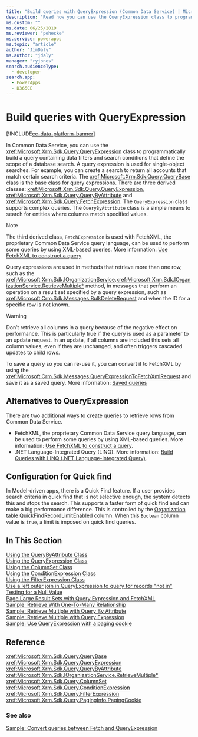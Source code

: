 ```yaml
---
title: "Build queries with QueryExpression (Common Data Service) | Microsoft Docs" # Intent and product brand in a unique string of 43-59 chars including spaces
description: "Read how you can use the QueryExpression class to programmatically build a query containing data filters and search conditions that define the scope of a database search" # 115-145 characters including spaces. This abstract displays in the search result.
ms.custom: ""
ms.date: 06/25/2019
ms.reviewer: "pehecke"
ms.service: powerapps
ms.topic: "article"
author: "JimDaly" 
ms.author: "jdaly" 
manager: "ryjones" 
search.audienceType: 
  - developer
search.app: 
  - PowerApps
  - D365CE
---
```

# Build queries with QueryExpression

[!INCLUDE[cc-data-platform-banner](../../../includes/cc-data-platform-banner.md)]

In Common Data Service, you can use the <xref:Microsoft.Xrm.Sdk.Query.QueryExpression> class to programmatically build a query containing data filters and search conditions that define the scope of a database search. A query expression is used for single-object searches. For example, you can create a search to return all accounts that match certain search criteria. The <xref:Microsoft.Xrm.Sdk.Query.QueryBase> class is the base class for query expressions. There are three derived classes: <xref:Microsoft.Xrm.Sdk.Query.QueryExpression>, <xref:Microsoft.Xrm.Sdk.Query.QueryByAttribute> and <xref:Microsoft.Xrm.Sdk.Query.FetchExpression>. The `QueryExpression` class supports complex queries. The `QueryByAttribute` class is a simple means to search for entities where columns match specified values. 

> [!NOTE]
> The third derived class, `FetchExpression` is used with FetchXML, the proprietary Common Data Service query language, can be used to perform some queries by using XML-based queries. More information: [Use FetchXML to construct a query](../use-fetchxml-construct-query.md)
  
Query expressions are used in methods that retrieve more than one row, such as the <xref:Microsoft.Xrm.Sdk.IOrganizationService>.<xref:Microsoft.Xrm.Sdk.IOrganizationService.RetrieveMultiple*> method, in messages that perform an operation on a result set specified by a query expression, such as <xref:Microsoft.Crm.Sdk.Messages.BulkDeleteRequest> and when the ID for a specific row is not known.  

> [!WARNING]
>  Don’t retrieve all columns in a query because of the negative effect on performance. This is particularly true if the query is used as a parameter to an update request. In an update, if all columns are included this sets all column values, even if they are unchanged, and often triggers cascaded updates to child rows.

To save a query so you can re-use it, you can convert it to FetchXML by using the <xref:Microsoft.Crm.Sdk.Messages.QueryExpressionToFetchXmlRequest> and save it as a saved query. More information: [Saved queries](../saved-queries.md) 
 
## Alternatives to QueryExpression

There are two additional ways to create queries to retrieve rows from Common Data Service. 

- FetchXML, the proprietary Common Data Service query language, can be used to perform some queries by using XML-based queries. More information: [Use FetchXML to construct a query](../use-fetchxml-construct-query.md). 
- .NET Language-Integrated Query (LINQ). More information: [Build Queries with LINQ (.NET Language-Integrated Query)](build-queries-with-linq-net-language-integrated-query.md).  

<!-- This doesn't belong here. It should be in model driven app configuration -->
## Configuration for Quick find

In Model-driven apps, there is a Quick Find feature. If a user provides search criteria in quick find that is not selective enough, the system detects this and stops the search. This supports a faster form of quick find and can make a big performance difference. This is controlled by the [Organization table QuickFindRecordLimitEnabled](/powerapps/developer/common-data-service/reference/entities/organization#BKMK_QuickFindRecordLimitEnabled) column. When this `Boolean` column value is `true`, a limit is imposed on quick find queries.

## In This Section

[Using the QueryByAttribute Class](use-querybyattribute-class.md)<br />
[Using the QueryExpression Class](use-queryexpression-class.md)<br />
[Using the ColumnSet Class](use-the-columnset-class.md)<br />
[Using the ConditionExpression Class](use-conditionexpression-class.md)<br />
[Using the FilterExpression Class](use-filterexpression-class.md)<br />
[Use a left outer join in QueryExpression to query for records "not in"](use-left-outer-join-queryexpression-query-records-not-in.md)<br />
[Testing for a Null Value](/dynamics365/customer-engagement/developer/test-null-value)<br />
[Page Large Result Sets with Query Expression and FetchXML](page-large-result-sets-with-queryexpression.md)<br />
[Sample: Retrieve With One-To-Many Relationship](/dynamics365/customer-engagement/developer/org-service/sample-retrieve-with-one-to-many-relationship)<br />
[Sample: Retrieve Multiple with Query By Attribute](/org-service/samples/retrieve-multiple-querybyattribute-class.md)<br />
[Sample: Retrieve Multiple with Query Expression](/org-service/samples/retrieve-multiple-queryexpression-class.md)<br />
[Sample: Use QueryExpression with a paging cookie](/dynamics365/customer-engagement/developer/org-service/sample-use-queryexpression-with-a-paging-cookie)  
  
## Reference

<xref:Microsoft.Xrm.Sdk.Query.QueryBase><br />
<xref:Microsoft.Xrm.Sdk.Query.QueryExpression><br />
<xref:Microsoft.Xrm.Sdk.Query.QueryByAttribute><br />
<xref:Microsoft.Xrm.Sdk.IOrganizationService.RetrieveMultiple*><br />
<xref:Microsoft.Xrm.Sdk.Query.ColumnSet><br />
<xref:Microsoft.Xrm.Sdk.Query.ConditionExpression><br />
<xref:Microsoft.Xrm.Sdk.Query.FilterExpression><br />
<xref:Microsoft.Xrm.Sdk.Query.PagingInfo.PagingCookie><br />
  
### See also

[Sample: Convert queries between Fetch and QueryExpression](/dynamics365/customer-engagement/developer/org-service/sample-convert-queries-fetch-queryexpression)
